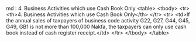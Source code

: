 md : 4. Business Activities which use Cash Book Only
&lt;table&gt;
    &lt;tbody&gt;
        &lt;tr&gt;
            &lt;th&gt;4. Business Activities which use Cash Book Only&lt;&#x2F;th&gt;
        &lt;&#x2F;tr&gt;
        &lt;tr&gt;
            &lt;td&gt;If the annual sales of taxpayers of business code activity G22, G27, G44, G45, G49, GB1 is not more than 100,000 Nakfa, the taxpayers can only use cash book instead of cash register receipt.&lt;&#x2F;td&gt;
        &lt;&#x2F;tr&gt;
    &lt;&#x2F;tbody&gt;
&lt;&#x2F;table&gt;
<ul>
</ul>
